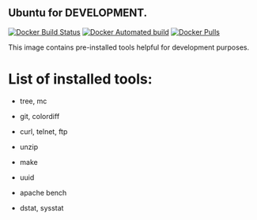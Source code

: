 ## Ubuntu for DEVELOPMENT.

[![Docker Build Status](https://img.shields.io/docker/build/cn007b/ubuntu.svg)](https://hub.docker.com/r/cn007b/ubuntu/)
[![Docker Automated build](https://img.shields.io/docker/automated/cn007b/ubuntu.svg)](https://hub.docker.com/r/cn007b/ubuntu/)
[![Docker Pulls](https://img.shields.io/docker/pulls/cn007b/ubuntu.svg)](https://hub.docker.com/r/cn007b/ubuntu/)

This image contains pre-installed tools helpful for development purposes.

# List of installed tools:

* tree, mc
* git, colordiff
* curl, telnet, ftp
* unzip
* make
* uuid

* apache bench

* dstat, sysstat
